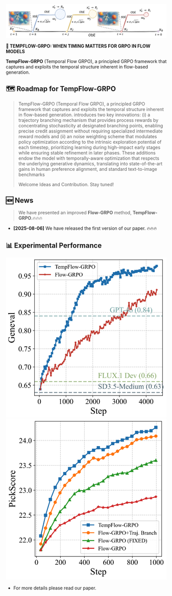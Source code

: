 <div style="text-align: center;">
    <img src="asset/figure3.jpg" alt="LOGO">
</div>


<b>🦖 TEMPFLOW-GRPO: WHEN TIMING MATTERS FOR GRPO IN FLOW MODELS </b>


**TempFlow-GRPO** (Temporal Flow GRPO), a principled GRPO framework that captures and exploits the temporal structure inherent in flow-based generation. 

## 🗺️ Roadmap for TempFlow-GRPO
> TempFlow-GRPO (Temporal Flow GRPO), a principled GRPO framework that captures and exploits the temporal structure inherent in flow-based generation. introduces two key innovations: (i) a trajectory branching mechanism that provides process rewards by concentrating stochasticity at designated branching points, enabling precise credit assignment without requiring specialized intermediate reward models and (ii) an noise weighting scheme that modulates policy optimization according to the intrinsic exploration potential of each timestep, prioritizing learning during high-impact early stages while ensuring stable refinement in later phases. These additions endow the model with temporally-aware optimization that respects the underlying generative dynamics, translating into state-of-the-art gains in human preference alignment, and standard text-to-image benchmarks
> 
> Welcome Ideas and Contribution. Stay tuned!

## 🆕 News

> We have presented an improved **Flow-GRPO** method, **TempFlow-GRPO**.🔥🔥🔥
- **[2025-08-06]** We have released the first version of our paper. 🔥🔥🔥


## 📊 Experimental Performance
![Geneval](asset/figure2.jpg)
![PickScore](asset/figure2_1.jpg)

- For more details please read our paper.

